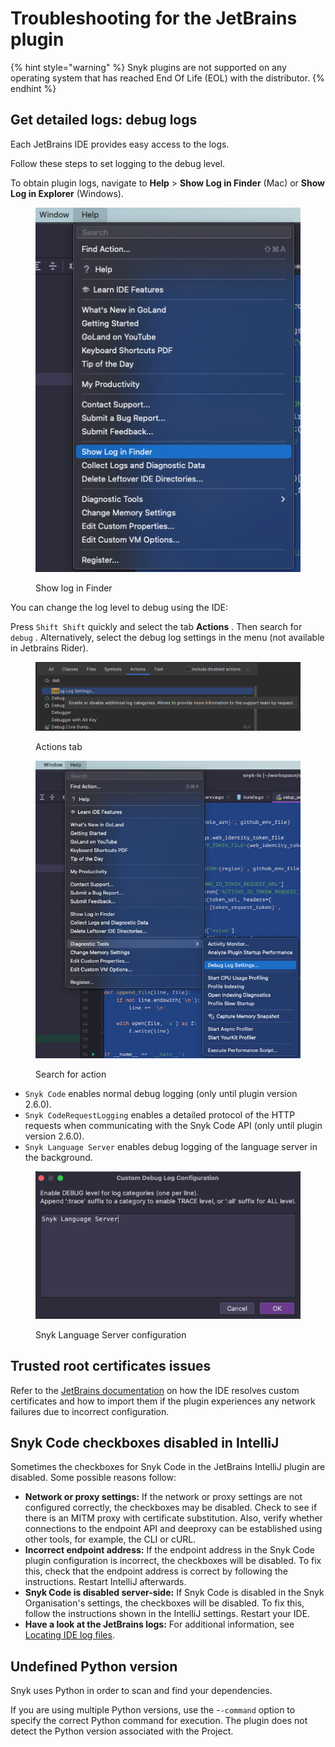 # Troubleshooting for the JetBrains plugin

{% hint style="warning" %}
Snyk plugins are not supported on any operating system that has reached End Of Life (EOL) with the distributor.&#x20;
{% endhint %}

## Get detailed logs: debug logs

Each JetBrains IDE provides easy access to the logs.

Follow these steps to set logging to the debug level.

To obtain plugin logs, navigate to **Help** > **Show Log in Finder** (Mac) or **Show Log in Explorer** (Windows).

<figure><img src="../../../.gitbook/assets/image (487).png" alt="Show log in Finder"><figcaption><p>Show log in Finder</p></figcaption></figure>

You can change the log level to debug using the IDE:

Press `Shift Shift` quickly and select the tab **Actions** . Then search for `debug` . Alternatively, select the debug log settings in the menu (not available in Jetbrains Rider).

<figure><img src="../../../.gitbook/assets/image (488).png" alt="Actions tab"><figcaption><p>Actions tab</p></figcaption></figure>

<figure><img src="../../../.gitbook/assets/image (489).png" alt="Search for action"><figcaption><p>Search for action</p></figcaption></figure>

* `Snyk Code` enables normal debug logging (only until plugin version 2.6.0).
* `Snyk CodeRequestLogging` enables a detailed protocol of the HTTP requests when communicating with the Snyk Code API (only until plugin version 2.6.0).
* `Snyk Language Server` enables debug logging of the language server in the background.

<figure><img src="../../../.gitbook/assets/image (490).png" alt="Snyk Language Server configuration"><figcaption><p>Snyk Language Server configuration</p></figcaption></figure>

## Trusted root certificates issues

Refer to the [JetBrains documentation](https://www.jetbrains.com/help/idea/ssl-certificates.html) on how the IDE resolves custom certificates and how to import them if the plugin experiences any network failures due to incorrect configuration.

## Snyk Code checkboxes disabled in IntelliJ

Sometimes the checkboxes for Snyk Code in the JetBrains IntelliJ plugin are disabled. Some possible reasons follow:

* **Network or proxy settings:** If the network or proxy settings are not configured correctly, the checkboxes may be disabled. Check to see if there is an MITM proxy with certificate substitution. Also, verify whether connections to the endpoint API and deeproxy can be established using other tools, for example, the CLI or cURL.&#x20;
* **Incorrect endpoint address:** If the endpoint address in the Snyk Code plugin configuration is incorrect, the checkboxes will be disabled. To fix this, check that the endpoint address is correct by following the instructions. Restart IntelliJ afterwards.
* **Snyk Code is disabled server-side:** If Snyk Code is disabled in the Snyk Organisation's settings, the checkboxes will be disabled. To fix this, follow the instructions shown in the IntelliJ settings. Restart your IDE.
* **Have a look at the JetBrains logs:** For additional information, see  [Locating IDE log files](https://intellij-support.jetbrains.com/hc/en-us/articles/207241085-Locating-IDE-log-files).

## Undefined Python version

Snyk uses Python in order to scan and find your dependencies.&#x20;

If you are using multiple Python versions, use the -`-command` option to specify the correct Python command for execution. The plugin does not detect the Python version associated with the Project.
